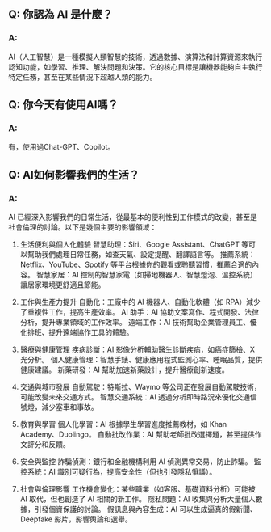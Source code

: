 ## Q: 你認為 AI 是什麼？
### A: 
AI（人工智慧）是一種模擬人類智慧的技術，透過數據、演算法和計算資源來執行認知功能，如學習、推理、解決問題和決策。它的核心目標是讓機器能夠自主執行特定任務，甚至在某些情況下超越人類的能力。

## Q: 你今天有使用AI嗎？
### A: 
有，使用過Chat-GPT、Copilot。

## Q: AI如何影響我們的生活？
### A: 
AI 已經深入影響我們的日常生活，從最基本的便利性到工作模式的改變，甚至是社會倫理的討論。以下是幾個主要的影響領域：

1. 生活便利與個人化體驗
智慧助理：Siri、Google Assistant、ChatGPT 等可以幫助我們處理日常任務，如查天氣、設定提醒、翻譯語言等。
推薦系統：Netflix、YouTube、Spotify 等平台根據你的觀看或聆聽習慣，推薦合適的內容。
智慧家居：AI 控制的智慧家電（如掃地機器人、智慧燈泡、溫控系統）讓居家環境更舒適且節能。

3. 工作與生產力提升
自動化：工廠中的 AI 機器人、自動化軟體（如 RPA）減少了重複性工作，提高生產效率。
AI 助手：AI 協助文案寫作、程式開發、法律分析，提升專業領域的工作效率。
遠端工作：AI 技術幫助企業管理員工、優化排班、提升遠端協作工具的體驗。

5. 醫療與健康管理
疾病診斷：AI 影像分析輔助醫生診斷疾病，如癌症篩檢、X 光分析。
個人健康管理：智慧手錶、健康應用程式監測心率、睡眠品質，提供健康建議。
新藥研發：AI 幫助加速新藥設計，提升醫療創新速度。

7. 交通與城市發展
自動駕駛：特斯拉、Waymo 等公司正在發展自動駕駛技術，可能改變未來交通方式。
智慧交通系統：AI 透過分析即時路況來優化交通信號燈，減少塞車和事故。

9. 教育與學習
個人化學習：AI 根據學生學習進度推薦教材，如 Khan Academy、Duolingo。
自動批改作業：AI 幫助老師批改選擇題，甚至提供作文評分和反饋。

11. 安全與監控
詐騙偵測：銀行和金融機構利用 AI 偵測異常交易，防止詐騙。
監控系統：AI 識別可疑行為，提高安全性（但也引發隱私爭議）。

13. 社會與倫理影響
工作機會變化：某些職業（如客服、基礎資料分析）可能被 AI 取代，但也創造了 AI 相關的新工作。
隱私問題：AI 收集與分析大量個人數據，引發個資保護的討論。
假訊息與內容生成：AI 可以生成逼真的假新聞、Deepfake 影片，影響輿論和選舉。
